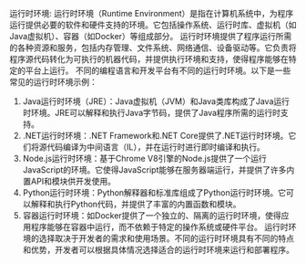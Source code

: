 运行时环境:
运行时环境（Runtime Environment）是指在计算机系统中，为程序运行提供必要的软件和硬件支持的环境。它包括操作系统、运行时库、虚拟机（如Java虚拟机）、容器（如Docker）等组成部分。
运行时环境提供了程序运行所需的各种资源和服务，包括内存管理、文件系统、网络通信、设备驱动等。它负责将程序源代码转化为可执行的机器代码，并提供执行环境和支持，使得程序能够在特定的平台上运行。
不同的编程语言和开发平台有不同的运行时环境。以下是一些常见的运行时环境示例：
1. Java运行时环境（JRE）：Java虚拟机（JVM）和Java类库构成了Java运行时环境。JRE可以解释和执行Java字节码，提供了Java程序所需的运行时支持。
2. .NET运行时环境：.NET Framework和.NET Core提供了.NET运行时环境。它们将源代码编译为中间语言（IL），并在运行时进行即时编译和执行。
3. Node.js运行时环境：基于Chrome V8引擎的Node.js提供了一个运行JavaScript的环境。它使得JavaScript能够在服务器端运行，并提供了许多内置API和模块供开发使用。
4. Python运行时环境：Python解释器和标准库组成了Python运行时环境。它可以解释和执行Python代码，并提供了丰富的内置函数和模块。
5. 容器运行时环境：如Docker提供了一个独立的、隔离的运行时环境，使得应用程序能够在容器中运行，而不依赖于特定的操作系统或硬件平台。
运行时环境的选择取决于开发者的需求和使用场景。不同的运行时环境具有不同的特点和优势，开发者可以根据具体情况选择适合的运行时环境来运行和部署程序。